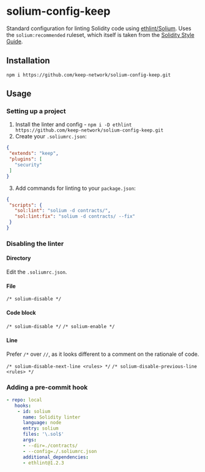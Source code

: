 # solium-config-keep

Standard configuration for linting Solidity code using [ethlint/Solium](https://github.com/duaraghav8/Ethlint). Uses the `solium:recommended` ruleset, which itself is taken from the [Solidity Style Guide](https://solidity.readthedocs.io/en/v0.5.9/style-guide.html).

## Installation

`npm i https://github.com/keep-network/solium-config-keep.git`

## Usage

### Setting up a project

 1. Install the linter and config - `npm i -D ethlint https://github.com/keep-network/solium-config-keep.git`
 2. Create your `.soliumrc.json`:
 ```json
{
  "extends": "keep",
  "plugins": [
    "security"
  ]
}
 ```
 3. Add commands for linting to your `package.json`:
 ```json
{
  "scripts": {
    "sol:lint": "solium -d contracts/",
    "sol:lint:fix": "solium -d contracts/ --fix"
  }
}
 ```

### Disabling the linter
#### Directory
Edit the `.soliumrc.json`.

#### File
`/* solium-disable */`

#### Code block
`/* solium-disable */`
`/* solium-enable */`

#### Line
Prefer `/*` over `//`, as it looks different to a comment on the rationale of code. 

`/* solium-disable-next-line <rules> */`
`/* solium-disable-previous-line <rules> */`


### Adding a pre-commit hook
```yaml
- repo: local
   hooks:
    - id: solium
      name: Solidity linter
      language: node
      entry: solium
      files: '\.sol$'
      args:
      - --dir=./contracts/
      - --config=./.soliumrc.json
      additional_dependencies:
      - ethlint@1.2.3
```
